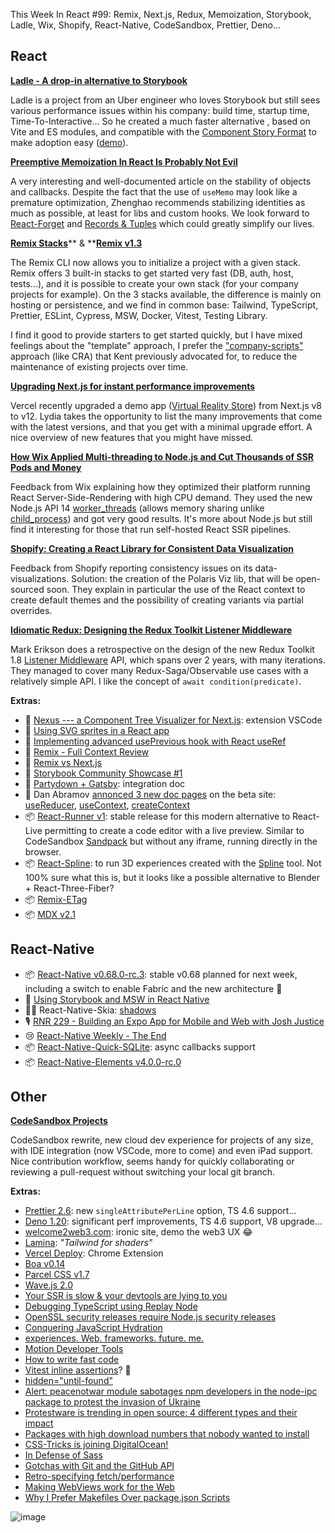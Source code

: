 This Week In React #99: Remix, Next.js, Redux, Memoization, Storybook, Ladle, Wix, Shopify, React-Native, CodeSandbox, Prettier, Deno...


## React


[**Ladle - A drop-in alternative to Storybook**](https://www.ladle.dev/blog/introducing-ladle/?utm_campaign=This%20Week%20In%20React&utm_medium=email&utm_source=Revue%20newsletter)

Ladle is a project from an Uber engineer who loves Storybook but still sees various performance issues within his company: build time, startup time, Time-To-Interactive... So he created a much faster alternative , based on Vite and ES modules, and compatible with the [Component Story Format](https://storybook.js.org/docs/react/api/csf?utm_campaign=This%20Week%20In%20React&utm_medium=email&utm_source=Revue%20newsletter) to make adoption easy ([demo](https://baseweb.netlify.app/?utm_campaign=This%20Week%20In%20React&utm_medium=email&utm_source=Revue%20newsletter)).

[**Preemptive Memoization In React Is Probably Not Evil**](https://www.zhenghao.io/posts/memo-or-not?utm_campaign=This%20Week%20In%20React&utm_medium=email&utm_source=Revue%20newsletter)

A very interesting and well-documented article on the stability of objects and callbacks. Despite the fact that the use of `useMemo` may look like a premature optimization, Zhenghao recommends stabilizing identities as much as possible, at least for libs and custom hooks. We look forward to [React-Forget](https://www.youtube.com/watch?utm_campaign=This%20Week%20In%20React&utm_medium=email&utm_source=Revue%20newsletter&v=lGEMwh32soc) and [Records & Tuples](https://sebastienlorber.com/records-and-tuples-for-react?utm_campaign=This%20Week%20In%20React&utm_medium=email&utm_source=Revue%20newsletter) which could greatly simplify our lives.

[**Remix Stacks**](https://remix.run/blog/remix-stacks?utm_campaign=This%20Week%20In%20React&utm_medium=email&utm_source=Revue%20newsletter)** & **[**Remix v1.3**](https://github.com/remix-run/remix/releases/tag/v1.3.0?utm_campaign=This%20Week%20In%20React&utm_medium=email&utm_source=Revue%20newsletter)

The Remix CLI now allows you to initialize a project with a given stack. Remix offers 3 built-in stacks to get started very fast (DB, auth, host, tests...), and it is possible to create your own stack (for your company projects for example). On the 3 stacks available, the difference is mainly on hosting or persistence, and we find in common base: Tailwind, TypeScript, Prettier, ESLint, Cypress, MSW, Docker, Vitest, Testing Library.

I find it good to provide starters to get started quickly, but I have mixed feelings about the "template" approach, I prefer the ["company-scripts"](https://kentcdodds.com/blog/tools-without-config?utm_campaign=This%20Week%20In%20React&utm_medium=email&utm_source=Revue%20newsletter) approach (like CRA) that Kent previously advocated for, to reduce the maintenance of existing projects over time.

[**Upgrading Next.js for instant performance improvements**](https://vercel.com/blog/upgrading-nextjs-for-instant-performance-improvements?utm_campaign=This%20Week%20In%20React&utm_medium=email&utm_source=Revue%20newsletter)

Vercel recently upgraded a demo app ([Virtual Reality Store](https://serverless-vrs.vercel.app/?utm_campaign=This%20Week%20In%20React&utm_medium=email&utm_source=Revue%20newsletter)) from Next.js v8 to v12. Lydia takes the opportunity to list the many improvements that come with the latest versions, and that you get with a minimal upgrade effort. A nice overview of new features that you might have missed.

[**How Wix Applied Multi-threading to Node.js and Cut Thousands of SSR Pods and Money**](https://openjsf.org/blog/2022/03/17/openjs-in-action-how-wix-applied-multi-threading-to-node-js/?utm_campaign=This%20Week%20In%20React&utm_medium=email&utm_source=Revue%20newsletter)

Feedback from Wix explaining how they optimized their platform running React Server-Side-Rendering with high CPU demand. They used the new Node.js API 14 [worker_threads](https://nodejs.org/api/worker_threads.html?utm_campaign=This%20Week%20In%20React&utm_medium=email&utm_source=Revue%20newsletter) (allows memory sharing unlike [child_process](https://nodejs.org/api/child_process.html?utm_campaign=This%20Week%20In%20React&utm_medium=email&utm_source=Revue%20newsletter)) and got very good results. It's more about Node.js but still find it interesting for those that run self-hosted React SSR pipelines.

[**Shopify: Creating a React Library for Consistent Data Visualization**](https://shopify.engineering/react-library-consistent-data-visualization?utm_campaign=This%20Week%20In%20React&utm_medium=email&utm_source=Revue%20newsletter)

Feedback from Shopify reporting consistency issues on its data-visualizations. Solution: the creation of the Polaris Viz lib, that will be open-sourced soon. They explain in particular the use of the React context to create default themes and the possibility of creating variants via partial overrides.

[**Idiomatic Redux: Designing the Redux Toolkit Listener Middleware**](https://blog.isquaredsoftware.com/2022/03/designing-rtk-listener-middleware/?utm_campaign=This%20Week%20In%20React&utm_medium=email&utm_source=Revue%20newsletter)

Mark Erikson does a retrospective on the design of the new Redux Toolkit 1.8 [Listener Middleware](https://redux-toolkit.js.org/api/createListenerMiddleware?utm_campaign=This%20Week%20In%20React&utm_medium=email&utm_source=Revue%20newsletter) API, which spans over 2 years, with many iterations. They managed to cover many Redux-Saga/Observable use cases with a relatively simple API. I like the concept of `await condition(predicate)`.

**Extras:**

-   📜 [Nexus --- a Component Tree Visualizer for Next.js](https://levelup.gitconnected.com/introducing-nexus-a-component-tree-visualizer-for-next-js-1109f31e118e?utm_campaign=This%20Week%20In%20React&utm_medium=email&utm_source=Revue%20newsletter): extension VSCode
-   📜 [Using SVG sprites in a React app](https://dev.to/mbarzeev/using-svg-sprites-in-a-react-app-477d?utm_campaign=This%20Week%20In%20React&utm_medium=email&utm_source=Revue%20newsletter)
-   📜 [Implementing advanced usePrevious hook with React useRef](https://www.developerway.com/posts/implementing-advanced-use-previous-hook?utm_campaign=This%20Week%20In%20React&utm_medium=email&utm_source=Revue%20newsletter)
-   📜 [Remix - Full Context Review](https://www.fullcontextdevelopment.com/blog/remix-full-context-review?utm_campaign=This%20Week%20In%20React&utm_medium=email&utm_source=Revue%20newsletter)
-   📜 [Remix vs Next.js](https://bejamas.io/blog/remix-vs-nextjs/?utm_campaign=This%20Week%20In%20React&utm_medium=email&utm_source=Revue%20newsletter)
-   📜 [Storybook Community Showcase #1](https://storybook.js.org/blog/community-showcase-1/?utm_campaign=This%20Week%20In%20React&utm_medium=email&utm_source=Revue%20newsletter)
-   📖 [Partydown + Gatsby](https://partytown.builder.io/gatsby?utm_campaign=This%20Week%20In%20React&utm_medium=email&utm_source=Revue%20newsletter): integration doc
-   📖 Dan Abramov [annonced 3 new doc pages](https://twitter.com/dan_abramov/status/1504503103109926919?utm_campaign=This%20Week%20In%20React&utm_medium=email&utm_source=Revue%20newsletter) on the beta site: [useReducer](https://beta.reactjs.org/apis/usereducer?utm_campaign=This%20Week%20In%20React&utm_medium=email&utm_source=Revue%20newsletter), [useContext](https://beta.reactjs.org/apis/usecontext?utm_campaign=This%20Week%20In%20React&utm_medium=email&utm_source=Revue%20newsletter), [createContext](https://beta.reactjs.org/apis/createcontext?utm_campaign=This%20Week%20In%20React&utm_medium=email&utm_source=Revue%20newsletter)
-   📦 [React-Runner v1](https://twitter.com/_neonie/status/1505880831092482052?utm_campaign=This%20Week%20In%20React&utm_medium=email&utm_source=Revue%20newsletter): stable release for this modern alternative to React-Live permitting to create a code editor with a live preview. Similar to CodeSandbox [Sandpack](https://codesandbox.io/post/sandpack-announcement?utm_campaign=This%20Week%20In%20React&utm_medium=email&utm_source=Revue%20newsletter) but without any iframe, running directly in the browser.
-   📦 [React-Spline](https://github.com/splinetool/react-spline?utm_campaign=This%20Week%20In%20React&utm_medium=email&utm_source=Revue%20newsletter): to run 3D experiences created with the [Spline](https://spline.design/?utm_campaign=This%20Week%20In%20React&utm_medium=email&utm_source=Revue%20newsletter) tool. Not 100% sure what this is, but it looks like a possible alternative to Blender + React-Three-Fiber?
-   📦 [Remix-ETag](https://github.com/donavon/remix-etag?utm_campaign=This%20Week%20In%20React&utm_medium=email&utm_source=Revue%20newsletter)
-   📦 [MDX v2.1](https://github.com/mdx-js/mdx/releases/tag/2.1.0?utm_campaign=This%20Week%20In%20React&utm_medium=email&utm_source=Revue%20newsletter)

## React-Native

-   📦 [React-Native v0.68.0-rc.3](https://twitter.com/reactnative/status/1506327122771513345?utm_campaign=This%20Week%20In%20React&utm_medium=email&utm_source=Revue%20newsletter): stable v0.68 planned for next week, including a switch to enable Fabric and the new architecture 🤯
-   📜 [Using Storybook and MSW in React Native](https://phelipetls.github.io/posts/using-storybook-and-msw-in-react-native/?utm_campaign=This%20Week%20In%20React&utm_medium=email&utm_source=Revue%20newsletter)
-   🧑‍🎨 React-Native-Skia: [shadows](https://twitter.com/wcandillon/status/1505907265072738307?utm_campaign=This%20Week%20In%20React&utm_medium=email&utm_source=Revue%20newsletter)
-   🎙️ [RNR 229 - Building an Expo App for Mobile and Web with Josh Justice](https://reactnativeradio.com/episodes/rnr-229-building-an-expo-app-for-mobile-and-web-with-josh-justice?utm_campaign=This%20Week%20In%20React&utm_medium=email&utm_source=Revue%20newsletter)
-   😢 [React-Native Weekly - The End](https://andrei-calazans.com/posts/2022-03-22/react-native-weekly?utm_campaign=This%20Week%20In%20React&utm_medium=email&utm_source=Revue%20newsletter)
-   📦 [React-Native-Quick-SQLite](https://twitter.com/ospfranco/status/1504389581264896004?utm_campaign=This%20Week%20In%20React&utm_medium=email&utm_source=Revue%20newsletter): async callbacks support
-   📦 [React-Native-Elements v4.0.0-rc.0](https://github.com/react-native-elements/react-native-elements/releases/tag/v4.0.0-rc.0?utm_campaign=This%20Week%20In%20React&utm_medium=email&utm_source=Revue%20newsletter)

## Other

[**CodeSandbox Projects**](https://codesandbox.io/post/announcing-codesandbox-projects?utm_campaign=This%20Week%20In%20React&utm_medium=email&utm_source=Revue%20newsletter)

CodeSandbox rewrite, new cloud dev experience for projects of any size, with IDE integration (now VSCode, more to come) and even iPad support. Nice contribution workflow, seems handy for quickly collaborating or reviewing a pull-request without switching your local git branch.

**Extras:**

-   [Prettier 2.6](https://prettier.io/blog/2022/03/16/2.6.0.html?utm_campaign=This%20Week%20In%20React&utm_medium=email&utm_source=Revue%20newsletter): new `singleAttributePerLine` option, TS 4.6 support...
-   [Deno 1.20](https://deno.com/blog/v1.20?utm_campaign=This%20Week%20In%20React&utm_medium=email&utm_source=Revue%20newsletter): significant perf improvements, TS 4.6 support, V8 upgrade...
-   [welcome2web3.com](https://welcome2web3.com/?utm_campaign=This%20Week%20In%20React&utm_medium=email&utm_source=Revue%20newsletter): ironic site, demo the web3 UX 😂
-   [Lamina](https://twitter.com/0xca0a/status/1504140883167703044?utm_campaign=This%20Week%20In%20React&utm_medium=email&utm_source=Revue%20newsletter): *"Tailwind for shaders"*
-   [Vercel Deploy](https://chrome.google.com/webstore/detail/vercel-deploy/nkignhibadhmcbiiilleogljodcaonjk?utm_campaign=This%20Week%20In%20React&utm_medium=email&utm_source=Revue%20newsletter): Chrome Extension
-   [Boa v0.14](https://boa-dev.github.io/posts/2022-03-15-boa-release-14/?utm_campaign=This%20Week%20In%20React&utm_medium=email&utm_source=Revue%20newsletter)
-   [Parcel CSS v1.7](https://twitter.com/devongovett/status/1505327865553997824?utm_campaign=This%20Week%20In%20React&utm_medium=email&utm_source=Revue%20newsletter)
-   [Wave.js 2.0](https://github.com/foobar404/Wave.js?utm_campaign=This%20Week%20In%20React&utm_medium=email&utm_source=Revue%20newsletter)
-   [Your SSR is slow & your devtools are lying to you](https://dev.to/mlrawlings/your-ssr-is-slow-your-devtools-are-lying-to-you-3056?utm_campaign=This%20Week%20In%20React&utm_medium=email&utm_source=Revue%20newsletter)
-   [Debugging TypeScript using Replay Node](https://medium.com/replay-io/debugging-typescript-using-replay-node-646087b6712?utm_campaign=This%20Week%20In%20React&utm_medium=email&utm_source=Revue%20newsletter)
-   [OpenSSL security releases require Node.js security releases](https://nodejs.org/en/blog/vulnerability/mar-2022-security-releases/?utm_campaign=This%20Week%20In%20React&utm_medium=email&utm_source=Revue%20newsletter)
-   [Conquering JavaScript Hydration](https://dev.to/ryansolid/conquering-javascript-hydration-a9f?utm_campaign=This%20Week%20In%20React&utm_medium=email&utm_source=Revue%20newsletter)
-   [experiences. Web. frameworks. future. me.](https://igor.dev/posts/experiences-web-frameworks-future-me/?utm_campaign=This%20Week%20In%20React&utm_medium=email&utm_source=Revue%20newsletter)
-   [Motion Developer Tools](https://twitter.com/mattgperry/status/1505918782685921282?utm_campaign=This%20Week%20In%20React&utm_medium=email&utm_source=Revue%20newsletter)
-   [How to write fast code](https://twitter.com/devongovett/status/1504476131818237967?utm_campaign=This%20Week%20In%20React&utm_medium=email&utm_source=Revue%20newsletter)
-   [Vitest inline assertions](https://twitter.com/antfu7/status/1505299814069977088?utm_campaign=This%20Week%20In%20React&utm_medium=email&utm_source=Revue%20newsletter)? 🤔
-   [hidden="until-found"](https://twitter.com/cramforce/status/1504539803336929282?utm_campaign=This%20Week%20In%20React&utm_medium=email&utm_source=Revue%20newsletter)
-   [Alert: peacenotwar module sabotages npm developers in the node-ipc package to protest the invasion of Ukraine](https://snyk.io/blog/peacenotwar-malicious-npm-node-ipc-package-vulnerability/?utm_campaign=This%20Week%20In%20React&utm_medium=email&utm_source=Revue%20newsletter)
-   [Protestware is trending in open source: 4 different types and their impact](https://snyk.io/blog/protestware-open-source-types-impact/?utm_campaign=This%20Week%20In%20React&utm_medium=email&utm_source=Revue%20newsletter)
-   [Packages with high download numbers that nobody wanted to install](https://www.stefanjudis.com/notes/packages-with-high-download-numbers-that-nobody-wanted-to-install/?utm_campaign=This%20Week%20In%20React&utm_medium=email&utm_source=Revue%20newsletter)
-   [CSS-Tricks is joining DigitalOcean!](https://css-tricks.com/css-tricks-is-joining-digitalocean/?utm_campaign=This%20Week%20In%20React&utm_medium=email&utm_source=Revue%20newsletter)
-   [In Defense of Sass](https://thinkdobecreate.com/articles/in-defense-of-sass/?utm_campaign=This%20Week%20In%20React&utm_medium=email&utm_source=Revue%20newsletter)
-   [Gotchas with Git and the GitHub API](https://retool.com/blog/gotchas-git-github-api/?utm_campaign=This%20Week%20In%20React&utm_medium=email&utm_source=Revue%20newsletter)
-   [Retro-specifying fetch/performance](https://blog.whatwg.org/retro-specifying-fetch-performance?utm_campaign=This%20Week%20In%20React&utm_medium=email&utm_source=Revue%20newsletter)
-   [Making WebViews work for the Web](https://www.w3.org/blog/2022/03/making-webviews-work-for-the-web/?utm_campaign=This%20Week%20In%20React&utm_medium=email&utm_source=Revue%20newsletter)
-   [Why I Prefer Makefiles Over package.json Scripts](https://spin.atomicobject.com/2021/03/22/makefiles-vs-package-json-scripts/?utm_campaign=This%20Week%20In%20React&utm_medium=email&utm_source=Revue%20newsletter)

![image](https://user-images.githubusercontent.com/749374/159665898-2cf1c82b-55c8-4a74-8fd4-ebdc53f5db82.png)
 
